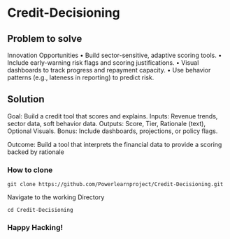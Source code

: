 # Credit-Decisioning

## Problem to solve
Innovation Opportunities
• Build sector-sensitive, adaptive scoring tools.
• Include early-warning risk flags and scoring justifications.
• Visual dashboards to track progress and repayment capacity.
• Use behavior patterns (e.g., lateness in reporting) to predict risk.

## Solution
Goal: Build a credit tool that scores and explains.
Inputs: Revenue trends, sector data, soft behavior data.
Outputs: Score, Tier, Rationale (text), Optional Visuals.
Bonus: Include dashboards, projections, or policy flags.

Outcome: Build a tool that interprets the financial data to provide a scoring backed by rationale 




### How to clone
```
git clone https://github.com/Powerlearnproject/Credit-Decisioning.git
```

Navigate to the working Directory

```
cd Credit-Decisioning
```

### Happy Hacking!
